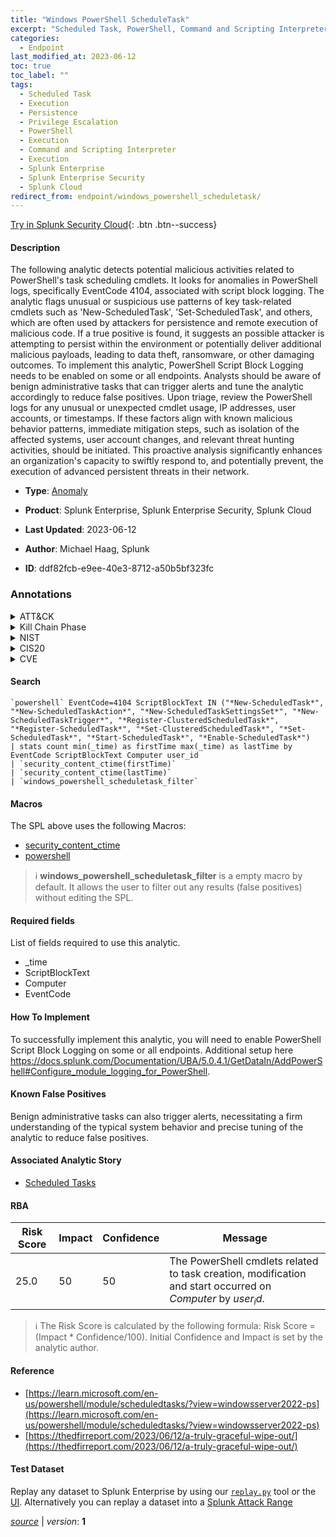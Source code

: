 ```yaml
---
title: "Windows PowerShell ScheduleTask"
excerpt: "Scheduled Task, PowerShell, Command and Scripting Interpreter"
categories:
  - Endpoint
last_modified_at: 2023-06-12
toc: true
toc_label: ""
tags:
  - Scheduled Task
  - Execution
  - Persistence
  - Privilege Escalation
  - PowerShell
  - Execution
  - Command and Scripting Interpreter
  - Execution
  - Splunk Enterprise
  - Splunk Enterprise Security
  - Splunk Cloud
redirect_from: endpoint/windows_powershell_scheduletask/
---
```




[Try in Splunk Security Cloud](https://www.splunk.com/en_us/cyber-security.html){: .btn .btn--success}

#### Description

The following analytic detects potential malicious activities related to PowerShell&#39;s task scheduling cmdlets. It looks for anomalies in PowerShell logs, specifically EventCode 4104, associated with script block logging. The analytic flags unusual or suspicious use patterns of key task-related cmdlets such as &#39;New-ScheduledTask&#39;, &#39;Set-ScheduledTask&#39;, and others, which are often used by attackers for persistence and remote execution of malicious code. If a true positive is found, it suggests an possible attacker is attempting to persist within the environment or potentially deliver additional malicious payloads, leading to data theft, ransomware, or other damaging outcomes. To implement this analytic, PowerShell Script Block Logging needs to be enabled on some or all endpoints. Analysts should be aware of benign administrative tasks that can trigger alerts and tune the analytic accordingly to reduce false positives. Upon triage, review the PowerShell logs for any unusual or unexpected cmdlet usage, IP addresses, user accounts, or timestamps. If these factors align with known malicious behavior patterns, immediate mitigation steps, such as isolation of the affected systems, user account changes, and relevant threat hunting activities, should be initiated. This proactive analysis significantly enhances an organization&#39;s capacity to swiftly respond to, and potentially prevent, the execution of advanced persistent threats in their network.

- **Type**: [Anomaly](https://github.com/splunk/security_content/wiki/Detection-Analytic-Types)
- **Product**: Splunk Enterprise, Splunk Enterprise Security, Splunk Cloud

- **Last Updated**: 2023-06-12
- **Author**: Michael Haag, Splunk
- **ID**: ddf82fcb-e9ee-40e3-8712-a50b5bf323fc

### Annotations
<details>
  <summary>ATT&CK</summary>

<div markdown="1">

#### [ATT&CK](https://attack.mitre.org/)

| ID          | Technique   | Tactic         |
| ----------- | ----------- |--------------- |
| [T1053.005](https://attack.mitre.org/techniques/T1053/005/) | Scheduled Task | Execution, Persistence, Privilege Escalation |

| [T1059.001](https://attack.mitre.org/techniques/T1059/001/) | PowerShell | Execution |

| [T1059](https://attack.mitre.org/techniques/T1059/) | Command and Scripting Interpreter | Execution |

</div>
</details>


<details>
  <summary>Kill Chain Phase</summary>

<div markdown="1">

* Installation
* Exploitation


</div>
</details>


<details>
  <summary>NIST</summary>

<div markdown="1">

* DE.AE



</div>
</details>

<details>
  <summary>CIS20</summary>

<div markdown="1">

* CIS 10



</div>
</details>

<details>
  <summary>CVE</summary>

<div markdown="1">


</div>
</details>


#### Search

```
`powershell` EventCode=4104 ScriptBlockText IN ("*New-ScheduledTask*", "*New-ScheduledTaskAction*", "*New-ScheduledTaskSettingsSet*", "*New-ScheduledTaskTrigger*", "*Register-ClusteredScheduledTask*", "*Register-ScheduledTask*", "*Set-ClusteredScheduledTask*", "*Set-ScheduledTask*", "*Start-ScheduledTask*", "*Enable-ScheduledTask*") 
| stats count min(_time) as firstTime max(_time) as lastTime by EventCode ScriptBlockText Computer user_id 
| `security_content_ctime(firstTime)` 
| `security_content_ctime(lastTime)` 
| `windows_powershell_scheduletask_filter`
```

#### Macros
The SPL above uses the following Macros:
* [security_content_ctime](https://github.com/splunk/security_content/blob/develop/macros/security_content_ctime.yml)
* [powershell](https://github.com/splunk/security_content/blob/develop/macros/powershell.yml)

> :information_source:
> **windows_powershell_scheduletask_filter** is a empty macro by default. It allows the user to filter out any results (false positives) without editing the SPL.



#### Required fields
List of fields required to use this analytic.
* _time
* ScriptBlockText
* Computer
* EventCode



#### How To Implement
To successfully implement this analytic, you will need to enable PowerShell Script Block Logging on some or all endpoints. Additional setup here https://docs.splunk.com/Documentation/UBA/5.0.4.1/GetDataIn/AddPowerShell#Configure_module_logging_for_PowerShell.
#### Known False Positives
Benign administrative tasks can also trigger alerts, necessitating a firm understanding of the typical system behavior and precise tuning of the analytic to reduce false positives.

#### Associated Analytic Story
* [Scheduled Tasks](/stories/scheduled_tasks)




#### RBA

| Risk Score  | Impact      | Confidence   | Message      |
| ----------- | ----------- |--------------|--------------|
| 25.0 | 50 | 50 | The PowerShell cmdlets related to task creation, modification and start occurred on $Computer$ by $user_id$. |


> :information_source:
> The Risk Score is calculated by the following formula: Risk Score = (Impact * Confidence/100). Initial Confidence and Impact is set by the analytic author.


#### Reference

* [https://learn.microsoft.com/en-us/powershell/module/scheduledtasks/?view=windowsserver2022-ps](https://learn.microsoft.com/en-us/powershell/module/scheduledtasks/?view=windowsserver2022-ps)
* [https://thedfirreport.com/2023/06/12/a-truly-graceful-wipe-out/](https://thedfirreport.com/2023/06/12/a-truly-graceful-wipe-out/)



#### Test Dataset
Replay any dataset to Splunk Enterprise by using our [`replay.py`](https://github.com/splunk/attack_data#using-replaypy) tool or the [UI](https://github.com/splunk/attack_data#using-ui).
Alternatively you can replay a dataset into a [Splunk Attack Range](https://github.com/splunk/attack_range#replay-dumps-into-attack-range-splunk-server)




[*source*](https://github.com/splunk/security_content/tree/develop/detections/endpoint/windows_powershell_scheduletask.yml) \| *version*: **1**
